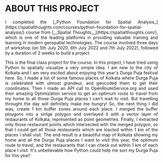 # ABOUT THIS PROJECT

<p align="justify">I completed the [_Python Foundation for Spatial Analysis_](https://spatialthoughts.com/courses/python-foundation-for-spatial-analysis/) course from [__Spatial Thoughts__](https://spatialthoughts.com/), which is one of the leading platforms in providing valuable training and learning in modern geospatial technologies. The course involved three days of workshop (on 5th July 2020, 6th July 2022 and 7th July 2022), followed by a duration of 2 weeks to build a project.</p>

<p align="justify">This is the final class project for the course. In this project, I have tried using Python to spatially visualize a very simple idea.  
I am new to the city of Kolkata and I am very excited about enjoying this year's Durga Puja festival here. So, I made a list of some famous places of Kolkata where Durga Puja is celebrated with utmost grandeur, and geocoded them to get their coordinates.  
Then I made an API call to OpenRouteService.org and used their amazing Optimization service to get an optimum route to travel from my home to all those Durga Puja places I can't wait to visit.  
But travelling throught the day will definitely make me hungry! So, the next thing I did was, create 1 km buffer zones around each place. I merged the buffer ploygons into a sinlge polygon and overlayed it with a vector layer of restaurants of Kolkata, represented as point geometries. Finally, I extracted only those restaurant points which intersected with the merged polygon, so that I could get all those restaurants which are loacted within 1 km of the places I shall visit.  
The end result is a beautiful map of Kolkata showing my home and all the Durga Puja places I want to visit this year, the optimum route to travel, and the restaurants that I can check out within 1 km of each place I visit. It's unbelievable how Python could help me sort my Durga Puja for this year!</p>
